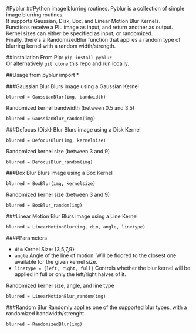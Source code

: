 #Pyblur
##Python image blurring routines.
Pyblur is a collection of simple image blurring routines.<br>
It supports Gaussian, Disk, Box, and Linear Motion Blur Kernels.<br>
Functions receive a PIL image as input, and return another as output.<br>
Kernel sizes can either be specified as input, or randomized.<br>
Finally, there's a RandomizedBlur function that applies a random type of blurring kernel with a random width/strength.



##Installation
From Pip: `pip install pyblur`<br>
Or alternatively `git clone` this repo and run locally.

##Usage
    from pyblur import *

###Gaussian Blur
Blurs image using a Gaussian Kernel
    
    blurred = GaussianBlur(img, bandwidth)

Randomized kernel bandwidth (between 0.5 and 3.5)

    blurred = GaussianBlur_random(img)

###Defocus (Disk) Blur
Blurs image using a Disk Kernel

	blurred = DefocusBlur(img, kernelsize)

Randomized kernel size (between 3 and 9)

	blurred = DefocusBlur_random(img)


###Box Blur
Blurs image using a Box Kernel

	blurred = BoxBlur(img, kernelsize)

Randomized kernel size (between 3 and 9)

	blurred = BoxBlur_random(img)


###Linear Motion Blur
Blurs image using a Line Kernel

	blurred = LinearMotionBlur(img, dim, angle, linetype)

####Parameters
* `dim` Kernel Size: {3,5,7,9} <br>
* `angle` Angle of the line of motion. Will be floored to the closest one available for the given kernel size. <br>
* `linetype = {left, right, full}` Controls whether the blur kernel will be applied in full or only the left/right halves of it. <br>

Randomized kernel size, angle, and line type

	blurred = LinearMotionBlur_random(img)


###Random Blur
Randomly applies one of the supported blur types, with a randomized bandwidth/strenght.

	blurred = RandomizedBlur(img)